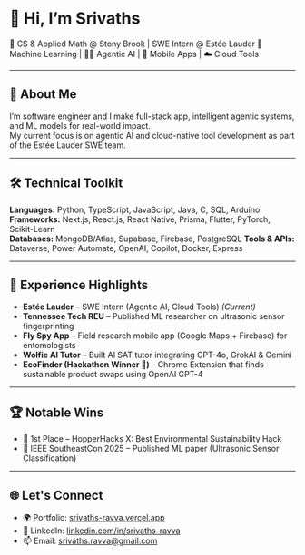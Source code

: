 # 👋 Hi, I’m Srivaths

📍 CS & Applied Math @ Stony Brook | SWE Intern @ Estée Lauder
🧠 Machine Learning | 🧑‍🏫 Agentic AI  | 📱 Mobile Apps | ☁️ Cloud Tools

---

## 🚀 About Me
I’m software engineer and I make full-stack app, intelligent agentic systems, and ML models for real-world impact.  
My current focus is on agentic AI and cloud-native tool development as part of the Estée Lauder SWE team.

---

## 🛠️ Technical Toolkit
**Languages:** Python, TypeScript, JavaScript, Java, C, SQL, Arduino  
**Frameworks:** Next.js, React.js, React Native, Prisma, Flutter, PyTorch, Scikit-Learn  
**Databases:** MongoDB/Atlas, Supabase, Firebase, PostgreSQL
**Tools & APIs:** Dataverse, Power Automate, OpenAI, Copilot, Docker, Express

---

## 💼 Experience Highlights
- **Estée Lauder** – SWE Intern (Agentic AI, Cloud Tools) *(Current)*
- **Tennessee Tech REU** – Published ML researcher on ultrasonic sensor fingerprinting
- **Fly Spy App** – Field research mobile app (Google Maps + Firebase) for entomologists
- **Wolfie AI Tutor** – Built AI SAT tutor integrating GPT-4o, GrokAI & Gemini
- **EcoFinder (Hackathon Winner 🏅)** – Chrome Extension that finds sustainable product swaps using OpenAI GPT-4

---

## 🏆 Notable Wins
- 🥇 1st Place – HopperHacks X: Best Environmental Sustainability Hack  
- 📄 IEEE SoutheastCon 2025 – Published ML paper (Ultrasonic Sensor Classification)

---

## 🌐 Let's Connect
- 🌍 Portfolio: [srivaths-ravva.vercel.app](https://srivaths-ravva.vercel.app)  
- 🔗 LinkedIn: [linkedin.com/in/srivaths-ravva](https://linkedin.com/in/srivaths-ravva)  
- 📫 Email: srivaths.ravva@gmail.com
